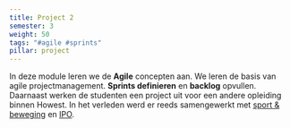 ```yaml
---
title: Project 2
semester: 3
weight: 50
tags: "#agile #sprints"
pillar: project
---
```

In deze module leren we de **Agile** concepten aan. We leren de basis van agile projectmanagement. **Sprints definieren** en **backlog** opvullen. Daarnaast werken de studenten een project uit voor een andere opleiding binnen Howest. In het verleden werd er reeds samengewerkt met <a href="https://www.howest.be/nl/opleidingen/bachelor/sport-en-bewegen" target="_blank">sport &amp; beweging</a> en <a href="https://www.howest.be/nl/opleidingen/bachelor/industrieel-productontwerpen" target="_blank">IPO</a>.
